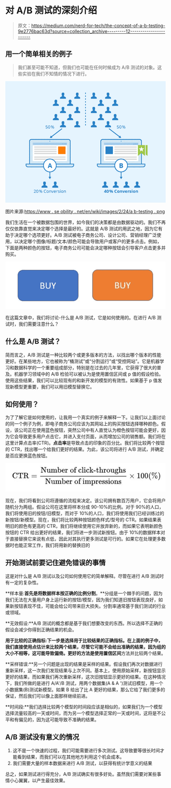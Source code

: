 # 对 A/B 测试的深刻介绍

> 原文：<https://medium.com/nerd-for-tech/the-concept-of-a-b-testing-9e2776bac63d?source=collection_archive---------12----------------------->

## 用一个简单相关的例子

> 我们甚至可能不知道，但我们也可能在任何时候成为 A/B 测试的对象。这些实验在我们不知情的情况下进行。

![](img/daa67f89c92957ee0783eeefc7e5ed2d.png)

图片来源:[https://www . se obility . net/en/wiki/images/2/24/a b-testing . png](https://www.seobility.net/en/wiki/images/2/24/AB-Testing.png)

我们生活在一个被数据包围的世界，如今我们的决策都是由数据驱动的。我们不再仅仅依靠直觉来决定哪个选择是最好的。这就是 A/B 测试的用武之地，因为它有助于决定哪个选项更好。A/B 测试被电子商务公司、设计公司、营销经理广泛使用，以决定哪个图像/标题/文本/颜色可能会导致用户或客户的更多点击。例如，下面是两种颜色的按钮，电子商务公司可能会决定哪种按钮会引导客户点击更多并购买。

![](img/f8e6f95b8df73649efac4b3dc03c943a.png)

在这篇文章中，我们将讨论-什么是 A/B 测试，它是如何使用的。在进行 A/B 测试时，我们需要注意什么？

## 什么是 A/B 测试？

简而言之，A/B 测试是一种比较两个或更多版本的方法，以找出哪个版本的性能更好。在某些地方，它也被称为“桶测试”或“分割运行”或“受控网站”。它是机器学习和数据科学的一个重要组成部分，特别是在过去的几年里，它获得了很大的普及。机器学习领域中的 A/B 检验可以被认为是使用置信区间或 p 值的假设检验。使用这些结果，我们可以比较现有的和新开发的模型的有效性。如果基于 p 值发现新模型更重要，我们可以用旧模型替换它。

## 如何使用？

为了了解它是如何使用的，让我用一个真实的例子来解释一下。让我们以上面讨论的同一个例子为例，即电子商务公司应该为其网站上的购买按钮选择哪种颜色。假设，该公司正在使用蓝色按钮，突然公司中有人直觉认为橙色按钮可能会更好，因为它会导致更多用户点击它，并进入支付页面，从而增加公司的销售额。我们将在这里计算点击率(CTR)。**点击率**是导致点击的印象的百分比。我们将比较两个按钮的 CTR，找出哪一个给我们更好的结果。为此，该公司将进行 A/B 测试，并确定是否应更换蓝色按钮。

![](img/8cc6de4dff04b403afb7c60a1880945b.png)

现在，我们将看到公司将遵循的流程来决定。该公司拥有数百万用户，它会将用户随机分为两组。假设公司在这里将样本分成 90-10%的比例。对于 90%的人口，我们将使用旧的按钮/旧模型，而对于 10%的人口，我们将使用我们已经训练过的新按钮/新模型。现在，我们将比较两种按钮颜色样式/型号的 CTR。如果结果表明旧的颜色有更高的 CTR，我们将继续使用它并放弃新的，而如果它表明新颜色按钮的 CTR 给出更好的结果，我们将进一步测试新按钮。由于 10%的数据样本对于直接替换它来说有点低，因此对其执行更多测试是可行的。如果它在处理更多数据时也能正常工作，我们将用新的替换旧的

## **开始测试前要记住避免错误的事情**

这是对什么是 A/B 测试以及公司如何使用它的简单解释。尽管在进行 A/B 测试时有一定的复杂性。

**样本量:**首先是将数据样本按正确的比例分割**。**分组是一个棘手的问题，因为我们无法在大量用户身上运行新的按钮/模型，因为我们知道旧按钮表现良好，如果新按钮表现不佳，可能会给公司带来巨大损失。分割率通常基于我们测试的行业或领域。

**无效假设:**A/B 测试的概念都是基于我们想要改变的东西。所以选择不正确的假设会减少你得到正确结果的机会。

**用于比较的正确指标:**下一步是选择用于比较结果的正确指标。在上面的例子中，我们直接使用点估计来比较两个结果，尽管它可能不会给出准确的结果，因为组的大小不相等，这可能导致偏倚。更好的方法是使用**置信区间**方法并比较两个结果。

**采样错误:**另一个问题是出现的结果是采样的结果。假设我们再次对数据进行重新采样，这一次我们发现结果与上次不同。基本上，使用原始采样，新按钮显示更好的结果，而如果我们再次重新采样，这次旧按钮显示更好的结果。在这种情况下，我们所做的是进行 A/A'/B 测试，用两个数据集(A & A ')测试旧模型，用一个小数据集(B)测试新模型。如果 B 给出了比 A 更好的结果，那么它给了我们更多的保证，然后我们可以像上面那样继续前进。

**时间段:**我们选择比较两个模型的时间段应该是相似的，如果我们为一个模型选择流量较高的一天或时间，而为另一个模型选择正常的一天或时间，这将是不公平和有偏见的，因为这可能导致不准确的结果。

## A/B 测试没有意义的情况

1.  这不是一个快速的过程，我们可能需要进行多次测试。这导致要等很长时间才能看到结果，而我们可以在其他地方利用这个机会成本。
2.  我们需要大量的样本数据来进行 A/B 测试，以获得有统计学意义的结果

总之，如果测试进行得充分，A/B 测试确实有很多好处。虽然我们需要对某些事情小心翼翼，以产生最佳效果。